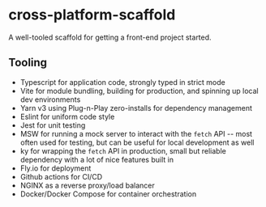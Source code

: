 # cross-platform-scaffold
A well-tooled scaffold for getting a front-end project started.

## Tooling

- Typescript for application code, strongly typed in strict mode
- Vite for module bundling, building for production, and spinning up local dev environments
- Yarn v3 using Plug-n-Play zero-installs for dependency management
- Eslint for uniform code style
- Jest for unit testing
- MSW for running a mock server to interact with the `fetch` API -- most often used for testing, but can be useful for local development as well
- ky for wrapping the `fetch` API in production, small but reliable dependency with a lot of nice features built in
- Fly.io for deployment
- Github actions for CI/CD
- NGINX as a reverse proxy/load balancer
- Docker/Docker Compose for container orchestration

